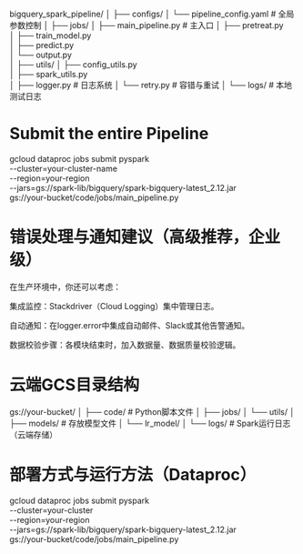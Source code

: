 #
bigquery_spark_pipeline/
│
├── configs/
│   └── pipeline_config.yaml  # 全局参数控制
│
├── jobs/
│   ├── main_pipeline.py      # 主入口
│   ├── pretreat.py           
│   ├── train_model.py        
│   ├── predict.py            
│   └── output.py             
│
├── utils/
│   ├── config_utils.py       
│   ├── spark_utils.py        
│   ├── logger.py             # 日志系统
│   └── retry.py              # 容错与重试
│
└── logs/                     # 本地测试日志



# Submit the entire Pipeline
gcloud dataproc jobs submit pyspark \
  --cluster=your-cluster-name \
  --region=your-region \
  --jars=gs://spark-lib/bigquery/spark-bigquery-latest_2.12.jar \
  gs://your-bucket/code/jobs/main_pipeline.py

# 错误处理与通知建议（高级推荐，企业级）
在生产环境中，你还可以考虑：

集成监控：Stackdriver（Cloud Logging）集中管理日志。

自动通知：在logger.error中集成自动邮件、Slack或其他告警通知。

数据校验步骤：各模块结束时，加入数据量、数据质量校验逻辑。

# 云端GCS目录结构
gs://your-bucket/
│
├── code/                     # Python脚本文件
│   ├── jobs/
│   └── utils/
│
├── models/                   # 存放模型文件
│   └── lr_model/
│
└── logs/                     # Spark运行日志（云端存储）

# 部署方式与运行方法（Dataproc）
gcloud dataproc jobs submit pyspark \
  --cluster=your-cluster \
  --region=your-region \
  --jars=gs://spark-lib/bigquery/spark-bigquery-latest_2.12.jar \
  gs://your-bucket/code/jobs/main_pipeline.py
